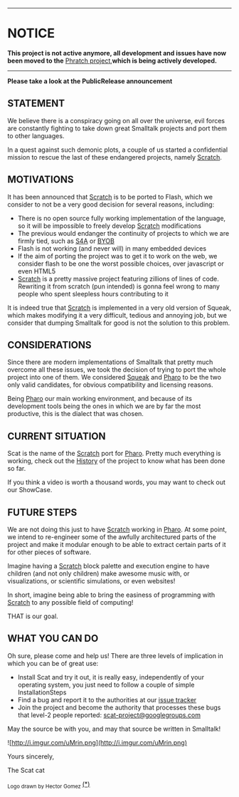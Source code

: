 


---


# NOTICE #

**This project is not active anymore, all development and issues have now been moved to the** [Phratch project](https://code.google.com/p/phratch/),**which is being actively developed.**


---


**Please take a look at the PublicRelease announcement**

## STATEMENT ##

We believe there is a conspiracy going on all over the universe, evil forces are constantly fighting to take down great Smalltalk projects and port them to other languages.

In a quest against such demonic plots, a couple of us started a confidential mission to rescue the last of these endangered projects, namely [Scratch](http://scratch.mit.edu).

## MOTIVATIONS ##

It has been announced that [Scratch](http://scratch.mit.edu) is to be ported to Flash, which we consider to not be a very good decision for several reasons, including:
  * There is no open source fully working implementation of the language, so it will be impossible to freely develop [Scratch](http://scratch.mit.edu) modifications
  * The previous would endanger the continuity of projects to which we are firmly tied, such as [S4A](http://seaside.citilab.eu/scratch/arduino) or [BYOB](http://byob.berkeley.edu)
  * Flash is not working (and never will) in many embedded devices
  * If the aim of porting the project was to get it to work on the web, we consider flash to be one the worst possible choices, over javascript or even HTML5
  * [Scratch](http://scratch.mit.edu) is a pretty massive project featuring zillions of lines of code. Rewriting it from scratch (pun intended) is gonna feel wrong to many people who spent sleepless hours contributing to it

It is indeed true that [Scratch](http://scratch.mit.edu) is implemented in a very old version of Squeak, which makes modifying it a very difficult, tedious and annoying job, but we consider that dumping Smalltalk for good is not the solution to this problem.

## CONSIDERATIONS ##

Since there are modern implementations of Smalltalk that pretty much overcome all these issues, we took the decision of trying to port the whole project into one of them. We considered [Squeak](http://squeak.org/) and [Pharo](http://pharo-project.org/) to be the two only valid candidates, for obvious compatibility and licensing reasons.

Being [Pharo](http://pharo-project.org/) our main working environment, and because of its development tools being the ones in which we are by far the most productive, this is the dialect that was chosen.

## CURRENT SITUATION ##

Scat is the name of the [Scratch](http://scratch.mit.edu) port for [Pharo](http://pharo-project.org/). Pretty much everything is working, check out the [History](http://code.google.com/p/scat/wiki/History) of the project to know what has been done so far.

If you think a video is worth a thousand words, you may want to check out our ShowCase.

## FUTURE STEPS ##

We are not doing this just to have [Scratch](http://scratch.mit.edu) working in [Pharo](http://pharo-project.org/). At some point, we intend to re-engineer some of the awfully architectured parts of the project and make it modular enough to be able to extract certain parts of it for other pieces of software.

Imagine having a [Scratch](http://scratch.mit.edu) block palette and execution engine to have children (and not only children) make awesome music with, or visualizations, or scientific simulations, or even websites!

In short, imagine being able to bring the easiness of programming with [Scratch](http://scratch.mit.edu) to any possible field of computing!

THAT is our goal.

## WHAT YOU CAN DO ##

Oh sure, please come and help us! There are three levels of implication in which you can be of great use:

  * Install Scat and try it out, it is really easy, independently of your operating system, you just need to follow a couple of simple InstallationSteps
  * Find a bug and report it to the authorities at our [issue tracker](http://code.google.com/p/scat/issues/list)
  * Join the project and become the authority that processes these bugs that level-2 people reported: scat-project@googlegroups.com

May the source be with you, and may that source be written in Smalltalk!

![http://i.imgur.com/uMrin.png](http://i.imgur.com/uMrin.png)

Yours sincerely,

The Scat cat

<sub> Logo drawn by Hector Gomez </sub>
[(\*)](http://www.openclipart.org/user-detail/hector%20gomez)